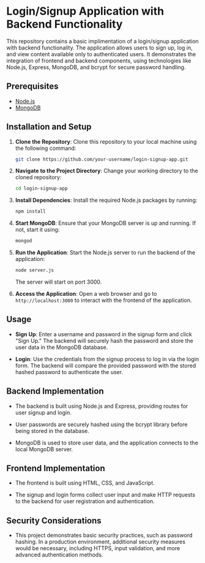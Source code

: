 # Login/Signup Application with Backend Functionality

This repository contains a basic implimentation of a login/signup application with backend functionality. The application allows users to sign up, log in, and view content available only to authenticated users. It demonstrates the integration of frontend and backend components, using technologies like Node.js, Express, MongoDB, and bcrypt for secure password handling.

## Prerequisites

- [Node.js](https://nodejs.org/)
- [MongoDB](https://www.mongodb.com/)

## Installation and Setup

1. **Clone the Repository**: Clone this repository to your local machine using the following command:

   ```bash
   git clone https://github.com/your-username/login-signup-app.git
   ```

2. **Navigate to the Project Directory**: Change your working directory to the cloned repository:

   ```bash
   cd login-signup-app
   ```

3. **Install Dependencies**: Install the required Node.js packages by running:

   ```bash
   npm install
   ```

4. **Start MongoDB**: Ensure that your MongoDB server is up and running. If not, start it using:

   ```bash
   mongod
   ```

5. **Run the Application**: Start the Node.js server to run the backend of the application:

   ```bash
   node server.js
   ```

   The server will start on port 3000.

6. **Access the Application**: Open a web browser and go to `http://localhost:3000` to interact with the frontend of the application.

## Usage

- **Sign Up**: Enter a username and password in the signup form and click "Sign Up." The backend will securely hash the password and store the user data in the MongoDB database.

- **Login**: Use the credentials from the signup process to log in via the login form. The backend will compare the provided password with the stored hashed password to authenticate the user.

## Backend Implementation

- The backend is built using Node.js and Express, providing routes for user signup and login.

- User passwords are securely hashed using the bcrypt library before being stored in the database.

- MongoDB is used to store user data, and the application connects to the local MongoDB server.

## Frontend Implementation

- The frontend is built using HTML, CSS, and JavaScript.

- The signup and login forms collect user input and make HTTP requests to the backend for user registration and authentication.

## Security Considerations

- This project demonstrates basic security practices, such as password hashing. In a production environment, additional security measures would be necessary, including HTTPS, input validation, and more advanced authentication methods.



